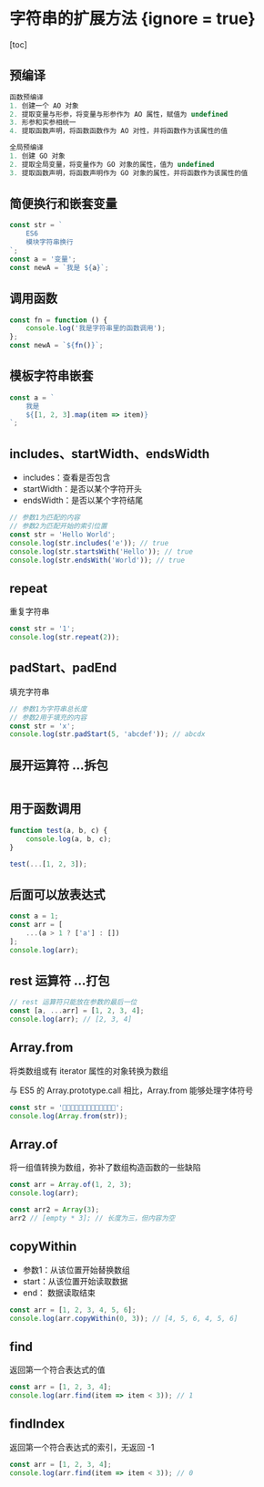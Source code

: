 # 字符串的扩展方法 {ignore = true}

[toc]

## 预编译

```javascript
函数预编译
1. 创建一个 AO 对象
2. 提取变量与形参，将变量与形参作为 AO 属性，赋值为 undefined
3. 形参和实参相统一
4. 提取函数声明，将函数函数作为 AO 对性，并将函数作为该属性的值

全局预编译
1. 创建 GO 对象
2. 提取全局变量，将变量作为 GO 对象的属性，值为 undefined
3. 提取函数声明，将函数声明作为 GO 对象的属性，并将函数作为该属性的值
```

## 简便换行和嵌套变量

```javascript
const str = `
    ES6
    模块字符串换行
`;
const a = '变量';
const newA = `我是 ${a}`;
```

## 调用函数

```javascript
const fn = function () {
    console.log('我是字符串里的函数调用');
};
const newA = `${fn()}`;
```

## 模板字符串嵌套

```javascript
const a = `
    我是
    ${[1, 2, 3].map(item => item)}
`;
```

## includes、startWidth、endsWidth

- includes：查看是否包含
- startWidth：是否以某个字符开头
- endsWidth：是否以某个字符结尾

```javascript
// 参数1为匹配的内容
// 参数2为匹配开始的索引位置
const str = 'Hello World';
console.log(str.includes('e')); // true
console.log(str.startsWith('Hello')); // true
console.log(str.endsWith('World')); // true
```

## repeat

重复字符串

```javascript
const str = '1';
console.log(str.repeat(2));
```

## padStart、padEnd

填充字符串

```javascript
// 参数1为字符串总长度
// 参数2用于填充的内容
const str = 'x';
console.log(str.padStart(5, 'abcdef')); // abcdx
```

## 展开运算符 ...拆包

```javascript

```

## 用于函数调用

```javascript
function test(a, b, c) {
    console.log(a, b, c);
}

test(...[1, 2, 3]);
```

## 后面可以放表达式

```javascript
const a = 1;
const arr = [
    ...(a > 1 ? ['a'] : [])
];
console.log(arr);
```

## rest 运算符 ...打包

```javascript
// rest 运算符只能放在参数的最后一位
const [a, ...arr] = [1, 2, 3, 4];
console.log(arr); // [2, 3, 4]
```

## Array.from

将类数组或有 iterator 属性的对象转换为数组

与 ES5 的 Array.prototype.call 相比，Array.from 能够处理字体符号

```javascript
const str = '🍎🍎🍎🍎🍎🍎🍊🍊🍊🍊🍊🍎🍎';
console.log(Array.from(str));
```

## Array.of

将一组值转换为数组，弥补了数组构造函数的一些缺陷

```javascript
const arr = Array.of(1, 2, 3);
console.log(arr);

const arr2 = Array(3);
arr2 // [empty * 3]; // 长度为三，但内容为空
```

## copyWithin

- 参数1：从该位置开始替换数组
- start：从该位置开始读取数据
- end： 数据读取结束

```javascript
const arr = [1, 2, 3, 4, 5, 6];
console.log(arr.copyWithin(0, 3)); // [4, 5, 6, 4, 5, 6]
```

## find

返回第一个符合表达式的值

```javascript
const arr = [1, 2, 3, 4];
console.log(arr.find(item => item < 3)); // 1
```

## findIndex

返回第一个符合表达式的索引，无返回 -1

```javascript
const arr = [1, 2, 3, 4];
console.log(arr.find(item => item < 3)); // 0
```